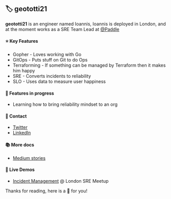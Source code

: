 ## 🏷️ geototti21 

**geototti21** is an engineer named Ioannis, Ioannis is deployed in London, and at the moment works as a SRE Team Lead at [@Paddle](https://github.com/PaddleHQ)

#### ⭐ Key Features
* Gopher - Loves working with Go
* GitOps - Puts stuff on Git to do Ops
* Terraforming  - If something can be managed by Terraform then it makes him happy 
* SRE - Converts incidents to reliability
* SLO - Uses data to measure user happiness
#### 🚧 Features in progress
* Learning how to bring reliability mindset to an org
#### 💬 Contact
* [Twitter](https://twitter.com/geototti21)
* [LinkedIn](https://www.linkedin.com/in/ioannis-georgoulas-88ba4b8b/)
#### 📚 More docs
* [Medium stories](https://medium.com/@geototti21)

#### 🎥 Live Demos
* [Incident Management](https://twitter.com/OrbisConsult/status/1364561057876905987) @ London SRE Meetup

Thanks for reading, here is a 🍰 for you!
